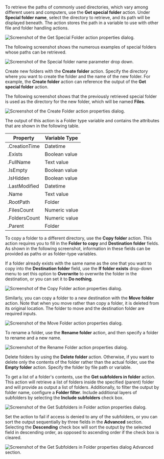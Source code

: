 To retrieve the paths of commonly used directories, which vary among different users and computers, use the **Get special folder** action. Under **Special folder name**, select the directory to retrieve, and its path will be displayed beneath. The action stores the path in a variable to use with other file and folder handling actions.

![Screenshot of the Get Special Folder action properties dialog.](..\media\get-special-folder-action-properties.png)

The following screenshot shows the numerous examples of special folders whose paths can be retrieved.

![Screenshot of the Special folder name parameter drop down.](..\media\get-special-folder-action-properties-continued.png)

Create new folders with the **Create folder** action. Specify the directory where you want to create the folder and the name of the new folder. For example, the **Create folder** action can reference the output of the **Get special folder** action.

The following screenshot shows that the previously retrieved special folder is used as the directory for the new folder, which will be named **Files**.

![Screenshot of the Create Folder action properties dialog.](..\media\create-folder-action-properties.png)

The output of this action is a Folder type variable and contains the attributes that are shown in the following table.

|Property|Variable Type|
|-----|-----|
|.CreationTime|Datetime|
|.Exists|Boolean value|
|.FullName|Text value|
|.IsEmpty|Boolean value|
|.IsHidden|Boolean value|
|.LastModified|Datetime|
|.Name|Text value|
|.RootPath|Folder|
|.FilesCount|Numeric value|
|.FoldersCount|Numeric value|
|.Parent|Folder|

To copy a folder to a different directory, use the **Copy folder** action. This action requires you to fill in the **Folder to copy** and **Destination folder** fields. As shown in the following screenshot, information in these fields can be provided as paths or as folder-type variables.

If a folder already exists with the same name as the one that you want to copy into the **Destination folder** field, use the **If folder exists** drop-down menu to set this option to **Overwrite** to overwrite the folder in the destination, or you can set it to **Do nothing**.

![Screenshot of the Copy Folder action properties dialog.](..\media\copy-folder-action-properties.png)

Similarly, you can copy a folder to a new destination with the **Move folder** action. Note that when you move rather than copy a folder, it is deleted from its original location. The folder to move and the destination folder are required inputs.

![Screenshot of the Move Folder action properties dialog.](..\media\move-folder-action-properties.png)

To rename a folder, use the **Rename folder** action, and then specify a folder to rename and a new name.

![Screenshot of the Rename Folder action properties dialog.](..\media\rename-folder-action-properties.png)

Delete folders by using the **Delete folder** action. Otherwise, if you want to delete only the contents of the folder rather than the actual folder, use the **Empty folder** action. Specify the folder by file path or variable.

To get a list of a folder's contents, use the **Get subfolders in folder** action. This action will retrieve a list of folders inside the specified (parent) folder and will provide as output a list of folders. Additionally, to filter the output by folder name, configure a **Folder filter**. Include additional layers of subfolders by selecting the **Include subfolders** check box.

![Screenshot of the Get Subfolders in Folder action properties dialog.](..\media\get-subfolders-in-folder-action-properties.png)

Set the action to fail if access is denied to any of the subfolders, or you can sort the output sequentially by three fields in the **Advanced** section. Selecting the **Descending** check box will sort the output by the selected field in descending order, as opposed to ascending order if the check box is cleared.

![Screenshot of the Get Subfolders in Folder properties dialog Advanced section.](..\media\get-subfolders-in-folder-properties-advanced-tab.png)
